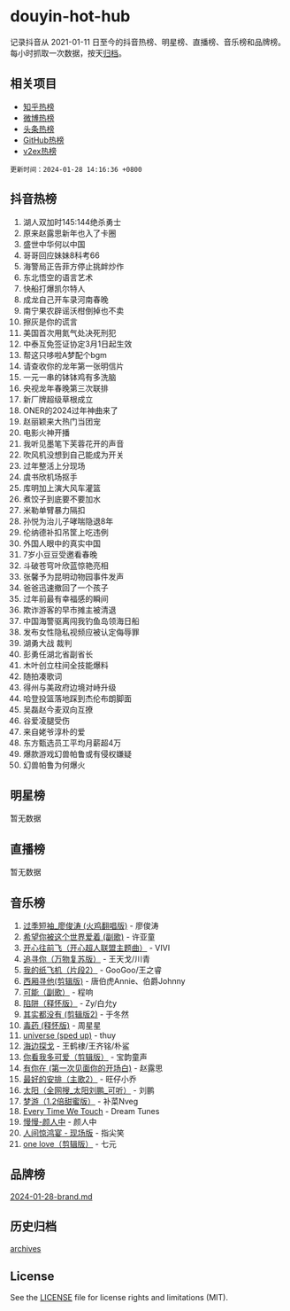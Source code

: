 # douyin-hot-hub

记录抖音从 2021-01-11 日至今的抖音热榜、明星榜、直播榜、音乐榜和品牌榜。每小时抓取一次数据，按天[归档](archives)。

## 相关项目

- [知乎热榜](https://github.com/lonnyzhang423/zhihu-hot-hub)
- [微博热榜](https://github.com/lonnyzhang423/weibo-hot-hub)
- [头条热榜](https://github.com/lonnyzhang423/toutiao-hot-hub)
- [GitHub热榜](https://github.com/lonnyzhang423/github-hot-hub)
- [v2ex热榜](https://github.com/lonnyzhang423/v2ex-hot-hub)


`更新时间：2024-01-28 14:16:36 +0800`

## 抖音热榜

1. 湖人双加时145:144绝杀勇士
1. 原来赵露思新年也入了卡圈
1. 盛世中华何以中国
1. 哥哥回应妹妹8科考66
1. 海警局正告菲方停止挑衅炒作
1. 东北悟空的语言艺术
1. 快船打爆凯尔特人
1. 成龙自己开车录河南春晚
1. 南宁果农辟谣沃柑倒掉也不卖
1. 擦灰是你的谎言
1. 美国首次用氮气处决死刑犯
1. 中泰互免签证协定3月1日起生效
1. 帮这只哆啦A梦配个bgm
1. 请查收你的龙年第一张明信片
1. 一元一串的钵钵鸡有多洗脑
1. 央视龙年春晚第三次联排
1. 新厂牌超级草根成立
1. ONER的2024过年神曲来了
1. 赵丽颖来大热门当团宠
1. 电影火神开播
1. 我听见墨笔下芙蓉花开的声音
1. 吹风机没想到自己能成为开关
1. 过年整活上分现场
1. 虞书欣机场抠手
1. 库明加上演大风车灌篮
1. 煮饺子到底要不要加水
1. 米勒单臂暴力隔扣
1. 孙悦为治儿子哮喘隐退8年
1. 伦纳德补扣吊筐上吃违例
1. 外国人眼中的真实中国
1. 7岁小豆豆受邀看春晚
1. 斗破苍穹叶欣蓝惊艳亮相
1. 张馨予为昆明动物园事件发声
1. 爸爸迅速撤回了一个孩子
1. 过年前最有幸福感的瞬间
1. 欺诈游客的早市摊主被清退
1. 中国海警驱离闯我钓鱼岛领海日船
1. 发布女性隐私视频应被认定侮辱罪
1. 湖勇大战 裁判
1. 彭勇任湖北省副省长
1. 木叶创立柱间全技能爆料
1. 随拍凑歌词
1. 得州与美政府边境对峙升级
1. 哈登投篮落地踩到杰伦布朗脚面
1. 吴磊赵今麦双向互撩
1. 谷爱凌腿受伤
1. 来自姥爷淳朴的爱
1. 东方甄选员工平均月薪超4万
1. 爆款游戏幻兽帕鲁或有侵权嫌疑
1. 幻兽帕鲁为何爆火

## 明星榜

暂无数据

## 直播榜

暂无数据

## 音乐榜

1. [过季短袖_廖俊涛 (火鸡翻唱版)](https://sf86-cdn-tos.douyinstatic.com/obj/tos-cn-ve-2774/ogQVJl0tRBKxQgZji7YClFEBrVDeHpPTWfCZbQ) - 廖俊涛
1. [希望你被这个世界爱着 (副歌)](https://sf86-cdn-tos.douyinstatic.com/obj/tos-cn-ve-2774/oUHCmWQfZlE3QQBKBeD8rCFLpJzPgCpImhsxMt) - 许亚童
1. [开心往前飞（开心超人联盟主题曲）](https://sf86-cdn-tos.douyinstatic.com/obj/tos-cn-ve-2774/9d8fb7c82cf1421fb93a9fe925275e0a) - VIVI
1. [追寻你（万物复苏版）](https://sf3-cdn-tos.douyinstatic.com/obj/tos-cn-ve-2774/oYeAZJsbjIDit9APmBg8u6uDUQnHmoCf3gbo74) - 王天戈/川青
1. [我的纸飞机（片段2）](https://sf86-cdn-tos.douyinstatic.com/obj/tos-cn-ve-2774/oM2ZrKcg2CD5AeRB2gkeXOFB1IxAGJdZPazYHf) - GooGoo/王之睿
1. [西厢寻他(剪辑版)](https://sf86-cdn-tos.douyinstatic.com/obj/tos-cn-ve-2774/oUsAVfAQKlRNxEv5qxvIB8o5qmIWUcXbzJKJhw) - 唐伯虎Annie、伯爵Johnny
1. [可能（副歌）](https://sf3-cdn-tos.douyinstatic.com/obj/tos-cn-ve-2774/cde1731888894259b333569393c2fb51) - 程响
1. [陷阱（释怀版）](https://sf86-cdn-tos.douyinstatic.com/obj/tos-cn-ve-2774/oE8C21LeZrzKLDFfQYgMzx4GAIHageG5IzayY7) - Zy/白允y
1. [其实都没有 (剪辑版2)](https://sf6-cdn-tos.douyinstatic.com/obj/tos-cn-ve-2774/oEBNQenHZtBhxYjGgUDQk0BCHTigQafgFlbQ7k) - 于冬然
1. [毒药 (释怀版)](https://sf86-cdn-tos.douyinstatic.com/obj/tos-cn-ve-2774/oYILMEAzspdZBIzy4frJNB8ZHPHWAhiwowd4Ad) - 周星星
1. [universe (sped up)](https://sf86-cdn-tos.douyinstatic.com/obj/tos-cn-ve-2774/oIQnurQLDCsdYeegkM4CKuVb23MZBXtX6QB8bv) - thuy
1. [海边探戈](https://sf86-cdn-tos.douyinstatic.com/obj/tos-cn-ve-2774/os9gE0VQCGqt6VQkZDyBBYvfSDY0QFe3vVmubn) - 王鹤棣/王齐铭/朴鲨
1. [你看我多可爱（剪辑版）](https://sf86-cdn-tos.douyinstatic.com/obj/tos-cn-ve-2774/018d241ee66a4a189b2fa9ea2fe3363d) - 宝韵童声
1. [有你在 (第一次见面你的开场白)](https://sf86-cdn-tos.douyinstatic.com/obj/tos-cn-ve-2774/oAthrQ3ClJBfI57uBoFEgNDYtNCZ0TSYQQfxQ0) - 赵露思
1. [最好的安排（主歌2）](https://sf6-cdn-tos.douyinstatic.com/obj/tos-cn-ve-2774/oMMZX1DuHpMwgoDztBmZswgQnbCeeANZxBHkFY) - 旺仔小乔
1. [太阳（全网搜_太阳刘鹏_可听）](https://sf86-cdn-tos.douyinstatic.com/obj/tos-cn-ve-2774/ogWbyIQnlBFImVbeDocRdCIYtBHlbJXgfZMvgz) - 刘鹏
1. [梦游（1.2倍甜蜜版）](https://sf6-cdn-tos.douyinstatic.com/obj/tos-cn-ve-2774/o4gyAUm8hwufoEABmwVIiQtHsFuGzAEEWtNMzo) - 补菜Nveg
1. [Every Time We Touch](https://sf86-cdn-tos.douyinstatic.com/obj/tos-cn-ve-2774/ogN6lUKQeBBfEVhIOMikG1CcJjugxk1tztZyhP) - Dream Tunes
1. [慢慢-颜人中](https://sf86-cdn-tos.douyinstatic.com/obj/tos-cn-ve-2774/ocjHNfBXdBxQNC8ZGAeoLMFTUgtBg8bkExunDC) - 颜人中
1. [人间惊鸿宴 - 现场版](https://sf6-cdn-tos.douyinstatic.com/obj/tos-cn-ve-2774/osF4mrPePAf2Yv8Wfr5fATCHZwL5h1QiGQAKwz) - 指尖笑
1. [one love（剪辑版）](https://sf3-cdn-tos.douyinstatic.com/obj/tos-cn-ve-2774/o4utbbKzHedACBQ0bkG7ZBgUvDQzbBDnYd1f1k) - 七元

## 品牌榜

[2024-01-28-brand.md](archives/2024-01-28-brand.md)

## 历史归档

[archives](archives)

## License

See the [LICENSE](LICENSE) file for license rights and limitations (MIT).
